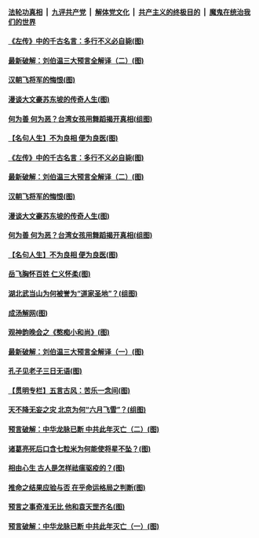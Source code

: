 

####  [法轮功真相](../../../../basic/blob/master/README.md?t=07172202) &nbsp;|&nbsp; [九评共产党](../../../../9ping.md/blob/master/README.md?t=07172202) &nbsp;|&nbsp; [解体党文化](../../../../jtdwh.md/blob/master/README.md?t=07172202)  &nbsp;|&nbsp; [共产主义的终极目的](../../../../gczydzjmd.md/blob/master/README.md?t=07172202) &nbsp;|&nbsp; [魔鬼在统治我们的世界](../../../../mgztzwmdsj.md/blob/master/README.md?t=07172202) 

#### [《左传》中的千古名言：多行不义必自毙(图)](../pages/p7/939910.md?t=07172202) 

#### [最新破解：刘伯温三大预言全解译（二）(图)](../pages/p7/939583.md?t=07172202) 

#### [汉朝飞将军的悔恨(图)](../pages/p7/939586.md?t=07172202) 

#### [漫谈大文豪苏东坡的传奇人生(图)](../pages/p7/939821.md?t=07172202) 

#### [何为善 何为恶？台湾女孩用舞蹈揭开真相(组图)](../pages/p7/939469.md?t=07172202) 

#### [【名句人生】不为良相 便为良医(图)](../pages/p7/939701.md?t=07172202) 

#### [《左传》中的千古名言：多行不义必自毙(图)](../pages/p7/939910.md?t=07172202) 

#### [最新破解：刘伯温三大预言全解译（二）(图)](../pages/p7/939583.md?t=07172202) 

#### [汉朝飞将军的悔恨(图)](../pages/p7/939586.md?t=07172202) 

#### [漫谈大文豪苏东坡的传奇人生(图)](../pages/p7/939821.md?t=07172202) 

#### [何为善 何为恶？台湾女孩用舞蹈揭开真相(组图)](../pages/p7/939469.md?t=07172202) 

#### [【名句人生】不为良相 便为良医(图)](../pages/p7/939701.md?t=07172202) 

#### [岳飞胸怀百姓 仁义怀柔(图)](../pages/p7/939584.md?t=07172202) 

#### [湖北武当山为何被誉为“道家圣地”？(组图)](../pages/p7/939679.md?t=07172202) 

#### [成汤解网(图)](../pages/p7/939400.md?t=07172202) 

#### [观神韵晚会之《憨痴小和尚》(图)](../pages/p7/936179.md?t=07172202) 

#### [最新破解：刘伯温三大预言全解译（一）(图)](../pages/p7/939582.md?t=07172202) 

#### [孔子见老子三日无语(图)](../pages/p7/939396.md?t=07172202) 

#### [【贯明专栏】五言古风：苦乐一念间(图)](../pages/p7/939498.md?t=07172202) 

#### [天不降无妄之灾 北京为何“六月飞雪”？(组图)](../pages/p7/939481.md?t=07172202) 

#### [预言破解：中华龙脉已断 中共此年灭亡（二）(图)](../pages/p7/939305.md?t=07172202) 

#### [诸葛亮死后口含七粒米为何能使将星不坠？(图)](../pages/p7/939308.md?t=07172202) 

#### [相由心生 古人是怎样祛瘟驱疫的？(图)](../pages/p7/939395.md?t=07172202) 

#### [推命之结果应验与否 在乎命运格局之判断(图)](../pages/p7/939482.md?t=07172202) 

#### [预言之事奇准无比 他和袁天罡齐名(图)](../pages/p7/922947.md?t=07172202) 

#### [预言破解：中华龙脉已断 中共此年灭亡（一）(图)](../pages/p7/939285.md?t=07172202) 

